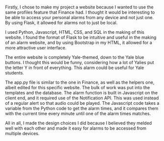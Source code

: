 Firstly, I chose to make my project a website because I wanted to use the same profiles feature that Finance had. I thought it would be interesting to be able to access your personal alarms from any device and not just one. By using Flask, it allowed for alarms not to just be local.

I used Python, Javascript, HTML, CSS, and SQL in the making of this website. I found the format of Flask to be intuitive and useful in the making of an alarm website, and by using Bootstrap in my HTML, it allowed for a more attractive user interface.

The entire website is completely Yale-themed, down to the Yale blue buttons. I thought this would be funny, considering how a lot of Yalies put the letter Y in front of everything. This alarm could be useful for Yale students.

The app.py file is similar to the one in Finance, as well as the helpers one, albeit edited for this specific website. The bulk of work was put into the templates and the database. The alarm function is built in Javascript on the client end, and it required use of the Notification API. This was used instead of a regular alert so that audio could be played. The Javascript code takes a variable from the Python code to get the alarm times, and it compares them with the current time every minute until one of the alarm times matches.

All in all, I made the design choices I did because I believed they melded well with each other and made it easy for alarms to be accessed from multiple devices.
